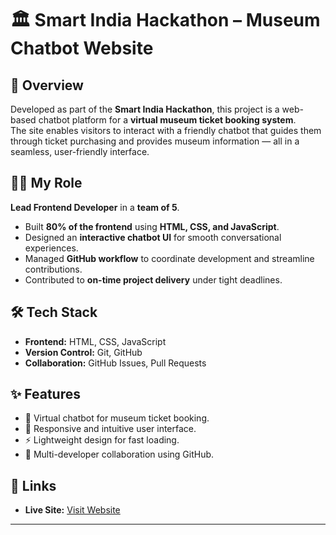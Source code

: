 # 🏛️ Smart India Hackathon – Museum Chatbot Website

## 📌 Overview
Developed as part of the **Smart India Hackathon**, this project is a web-based chatbot platform for a **virtual museum ticket booking system**.  
The site enables visitors to interact with a friendly chatbot that guides them through ticket purchasing and provides museum information — all in a seamless, user-friendly interface.

## 👨‍💻 My Role
**Lead Frontend Developer** in a **team of 5**.  
- Built **80% of the frontend** using **HTML, CSS, and JavaScript**.  
- Designed an **interactive chatbot UI** for smooth conversational experiences.  
- Managed **GitHub workflow** to coordinate development and streamline contributions.  
- Contributed to **on-time project delivery** under tight deadlines.

## 🛠️ Tech Stack
- **Frontend:** HTML, CSS, JavaScript
- **Version Control:** Git, GitHub
- **Collaboration:** GitHub Issues, Pull Requests

## ✨ Features
- 💬 Virtual chatbot for museum ticket booking.
- 📱 Responsive and intuitive user interface.
- ⚡ Lightweight design for fast loading.
- 👥 Multi-developer collaboration using GitHub.

## 🔗 Links
- **Live Site:** [Visit Website](https://nova-guide-sih.vercel.app)  

---
